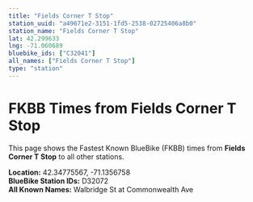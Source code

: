 ```yaml
---
title: "Fields Corner T Stop"
station_uuid: "a49671e2-3151-1fd5-2538-02725406a8b0"
station_name: "Fields Corner T Stop"
lat: 42.299633
lng: -71.060689
bluebike_ids: ["C32041"]
all_names: ["Fields Corner T Stop"]
type: "station"
---
```


# FKBB Times from Fields Corner T Stop

This page shows the Fastest Known BlueBike (FKBB) times from **Fields Corner T Stop** to all other stations.

**Location:** 42.34775567, -71.1356758  
**BlueBike Station IDs:** D32072  
**All Known Names:** Walbridge St at Commonwealth Ave


